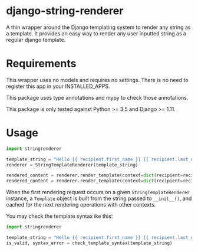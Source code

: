 # django-string-renderer
A thin wrapper around the Django templating system to render any string as a template. It provides an easy way to render any user inputted string as a regular django template.

# Requirements
This wrapper uses no models and requires no settings. There is no need to register this app in your INSTALLED_APPS.

This package uses type annotations and mypy to check those annotations.
 
This package is only tested against Python >= 3.5 and Django >= 1.11.

# Usage

```python
import stringrenderer

template_string = "Hello {{ recipient.first_name }} {{ recipient.last_name }}!"
renderer = StringTemplateRenderer(template_string)

rendered_content = renderer.render_template(context=dict(recipient=recipient_1), request=request)
rendered_content = renderer.render_template(context=dict(recipient=recipient_2), request=None)
```

When the first rendering request occurs on a given `StringTemplateRenderer` instance, a `Template` object is built from the string passed to `__init__()`, and cached for the next rendering operations with other contexts.

You may check the template syntax ike this:
```python
import stringrenderer

template_string = "Hello {{ recipient.first_name }} {{ recipient.last_name }}!"
is_valid, syntax_error = check_template_syntax(template_string)
```